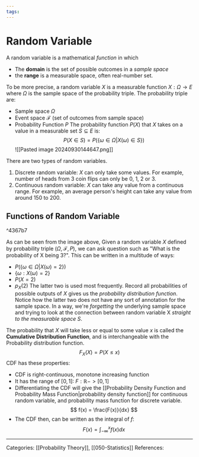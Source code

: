 ```yaml
---
tags:
---
```

# Random Variable
A random variable is a mathematical _function_ in which
- The **domain** is the set of possible outcomes in a _sample space_
- the **range** is a measurable space, often real-number set.

To be more precise, a random variable $X$ is a measurable function $X: \Omega \to E$ where $\Omega$ is the sample space of the probability triple. The probability triple are:
- Sample space $\Omega$
- Event space $\mathcal{F}$ (set of outcomes from sample space)
- Probability Function $P$
The probability function $P(X)$ that $X$ takes on a value in a measurable set $S \subseteq E$ is:
$$
P(X \in S ) = P(\{\omega \in \Omega|X(\omega) \in S\})
$$
![[Pasted image 20240930144647.png]]

There are two types of random variables.
1. Discrete random variable: $X$ can only take some values. For example, number of heads from 3 coin flips can only be 0, 1, 2 or 3.
2. Continuous random variable: $X$ can take any value from a continuous range. For example, an average person's height can take any value from around 150 to 200.

## Functions of Random Variable

^4367b7

As can be seen from the image above, Given a random variable $X$ defined by probability triple $(\Omega, \mathcal F, P)$, we can ask question such as "What is the probability of X being 3?". This can be written in a multitude of ways:
- $P(\{\omega \in \Omega | X(\omega) = 2\})$
- $\{\omega: X(\omega) =  2\}$
- $P(X = 2)$
- $p_X(2)$
The latter two is used most frequently. Record all probabilities of possible outputs of $X$ gives us the _probability distribution function_. 
Notice how the latter two does not have any sort of annotation for the sample space. In a way, we're _forgetting_ the underlying sample space and trying to look at the connection between random variable X _straight to the measurable space_ $S$. 

The probability that $X$ will take less or equal to some value $x$ is called the **Cumulative Distribution Function**, and is interchangeable with the Probability distribution function. 
$$
F_{X}(X) = P(X \leq x) 
$$
CDF has these properties:
- CDF is right-continuous, monotone increasing function
- It has the range of $[0,1]$: $F: \mathbb{R} -> [0,1]$
- Differentiating the CDF will give the [[Probability Density Function and Probability Mass Function|probability density function]] for continuous random variable, and probability mass function for discrete variable.
$$
f(x) = \frac{F(x)}{dx}
$$
- The CDF then, can be written as the integral of $f$:
$$
F(x) = \int^x_{-\infty}f(x)dx
$$

---
Categories: [[Probability Theory]], [[050-Statistics]]
References:
